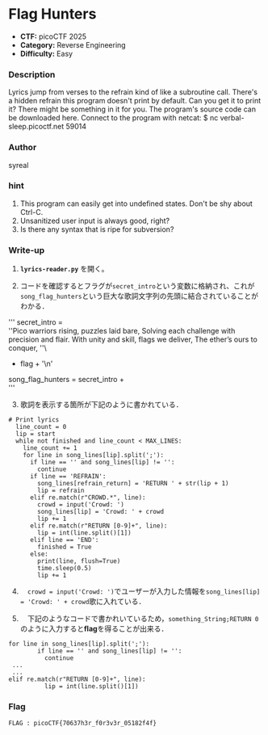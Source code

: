 # Flag Hunters

- **CTF:** picoCTF 2025
- **Category:** Reverse Engineering
- **Difficulty:** Easy

### Description

Lyrics jump from verses to the refrain kind of like a subroutine call. There's a hidden refrain this program doesn't print by default. Can you get it to print it? There might be something in it for you.
The program's source code can be downloaded here.
Connect to the program with netcat:
$ nc verbal-sleep.picoctf.net 59014

### Author
syreal

### hint
1. This program can easily get into undefined states. Don't be shy about Ctrl-C.
2. Unsanitized user input is always good, right?
3. Is there any syntax that is ripe for subversion?


### Write-up

1.  **`lyrics-reader.py`** を開く。

2.  コードを確認するとフラグが`secret_intro`という変数に格納され、これが`song_flag_hunters`という巨大な歌詞文字列の先頭に結合されていることがわかる．

  '''
  secret_intro = \
  ''Pico warriors rising, puzzles laid bare,
  Solving each challenge with precision and flair.
  With unity and skill, flags we deliver,
  The ether’s ours to conquer, ''\
  + flag + '\n'
  
  
  song_flag_hunters = secret_intro +\
  '''    

3.  歌詞を表示する箇所が下記のように書かれている．

  ```
  # Print lyrics
    line_count = 0
    lip = start
    while not finished and line_count < MAX_LINES:
      line_count += 1
      for line in song_lines[lip].split(';'):
        if line == '' and song_lines[lip] != '':
          continue
        if line == 'REFRAIN':
          song_lines[refrain_return] = 'RETURN ' + str(lip + 1)
          lip = refrain
        elif re.match(r"CROWD.*", line):
          crowd = input('Crowd: ')
          song_lines[lip] = 'Crowd: ' + crowd
          lip += 1
        elif re.match(r"RETURN [0-9]+", line):
          lip = int(line.split()[1])
        elif line == 'END':
          finished = True
        else:
          print(line, flush=True)
          time.sleep(0.5)
          lip += 1
  ```
  
4. 　`crowd = input('Crowd: ')`でユーザーが入力した情報を`song_lines[lip] = 'Crowd: ' + crowd`歌に入れている．
   
5. 　下記のようなコードで書かれいているため，`something_String;RETURN 0`のように入力すると**flag**を得ることが出来る．
   
  ```
  for line in song_lines[lip].split(';'):
          if line == '' and song_lines[lip] != '':
            continue
   ...
   ...
  elif re.match(r"RETURN [0-9]+", line):
            lip = int(line.split()[1])
  ```


  
### Flag
`FLAG : picoCTF{70637h3r_f0r3v3r_05182f4f}`
